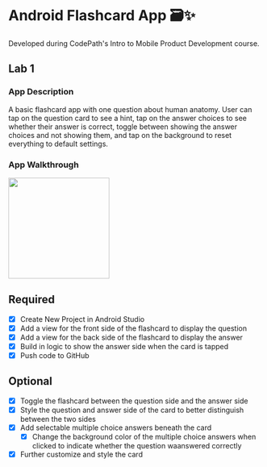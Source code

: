# Android Flashcard App 🗃✨
Developed during CodePath's Intro to Mobile Product Development course. 

## Lab 1

### App Description
A basic flashcard app with one question about human anatomy. User can tap on the question card to see a hint, tap on the answer choices to see whether their answer is correct, toggle between showing the answer choices and not showing them, and tap on the background to reset everything to default settings. 

### App Walkthrough
<img src="https://i.imgur.com/YJeRt9U.gif" width=200><br>

## Required
- [X] Create New Project in Android Studio
- [X] Add a view for the front side of the flashcard to display the question
- [X] Add a view for the back side of the flashcard to display the answer
- [X] Build in logic to show the answer side when the card is tapped
- [X] Push code to GitHub
## Optional
- [X] Toggle the flashcard between the question side and the answer side
- [X] Style the question and answer side of the card to better distinguish between the two sides
- [X] Add selectable multiple choice answers beneath the card
   - [X] Change the background color of the multiple choice answers when clicked to indicate whether the question waanswered correctly
- [X] Further customize and style the card

